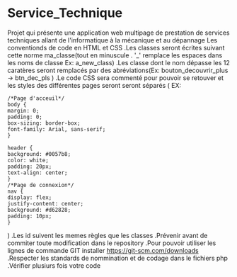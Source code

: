 # Service_Technique
 Projet qui présente une application web multipage de prestation de services techniques allant de l'informatique à la mécanique et au dépannage
 Les conventionds de code en HTML et CSS
.Les classes seront écrites suivant cette norme ma_classe(tout en minuscule
. '_' remplace les espaces dans les noms de classe Ex: a_new_class)
.Les classe dont le nom dépasse les 12 caratères seront remplacés par des abréviations(Ex: bouton_decouvrir_plus -> btn_dec_pls )
.Le code CSS sera commenté  pour pouvoir se retouver et les styles des différentes pages seront seront séparés (
    EX:
    
    /*Page d'acceuil*/
    body {
    margin: 0;
    padding: 0;
    box-sizing: border-box;
    font-family: Arial, sans-serif;
    }

    header {
    background: #0057b8;
    color: white;
    padding: 20px;
    text-align: center;
    }
    /*Page de connexion*/
    nav {
    display: flex;
    justify-content: center;
    background: #d62828;
    padding: 10px;
    }
) 
 .Les id suivent les memes règles que les classes
 .Prévenir avant de commiter toute modification dans le repository
 .Pour pouvoir utiliser les lignes de commande GIT installer https://git-scm.com/downloads
 .Respecter les standards de nommination et de codage dans le fichiers php
 .Vérifier plusiurs fois votre code

